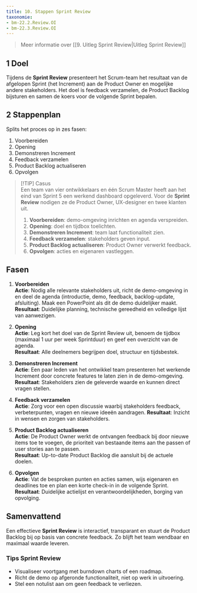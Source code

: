 ```yaml
---
title: 10. Stappen Sprint Review 
taxonomie:
- bm-22.2.Review.OI
- bm-22.3.Review.OI 
---
```


> Meer informatie over [[9. Uitleg Sprint Review|Uitleg Sprint Review]]

## 1 Doel
Tijdens de **Sprint Review** presenteert het Scrum-team het resultaat van de afgelopen Sprint (het Increment) aan de Product Owner en mogelijke andere stakeholders. Het doel is feedback verzamelen, de Product Backlog bijsturen en samen de koers voor de volgende Sprint bepalen.

## 2 Stappenplan
Splits het proces op in zes fasen:
1. Voorbereiden
2. Opening
3. Demonstreren Increment
4. Feedback verzamelen
5. Product Backlog actualiseren
6. Opvolgen

> [!TIP] Casus  
> Een team van vier ontwikkelaars en één Scrum Master heeft aan het eind van Sprint 5 een werkend dashboard opgeleverd. Voor de **Sprint Review** nodigen ze de Product Owner, UX-designer en twee klanten uit.
> 1. **Voorbereiden**: demo-omgeving inrichten en agenda verspreiden.
> 2. **Opening**: doel en tijdbox toelichten.
> 3. **Demonstreren Increment**: team laat functionaliteit zien.
> 4. **Feedback verzamelen**: stakeholders geven input.
> 5. **Product Backlog actualiseren**: Product Owner verwerkt feedback.
> 6. **Opvolgen**: acties en eigenaren vastleggen.

## Fasen
1. **Voorbereiden**  
    **Actie**: Nodig alle relevante stakeholders uit, richt de demo-omgeving in en deel de agenda (introductie, demo, feedback, backlog-update, afsluiting). Maak een PowerPoint als dit de demo duidelijker maakt. 
    **Resultaat**: Duidelijke planning, technische gereedheid en volledige lijst van aanwezigen.

2. **Opening**  
    **Actie**: Leg kort het doel van de Sprint Review uit, benoem de tijdbox (maximaal 1 uur per week Sprintduur) en geef een overzicht van de agenda.  
    **Resultaat**: Alle deelnemers begrijpen doel, structuur en tijdsbestek.

3. **Demonstreren Increment**  
    **Actie**: Een paar leden van het ontwikkel team presenteren het werkende Increment door concrete features te laten zien in de demo-omgeving. 
    **Resultaat**: Stakeholders zien de geleverde waarde en kunnen direct vragen stellen.

4. **Feedback verzamelen**  
    **Actie**: Zorg voor een open discussie waarbij stakeholders feedback, verbeterpunten, vragen en nieuwe ideeën aandragen.
    **Resultaat**: Inzicht in wensen en zorgen van stakeholders.

5. **Product Backlog actualiseren**  
    **Actie**: De Product Owner werkt de ontvangen feedback bij door nieuwe items toe te voegen, de prioriteit van bestaande items aan the passen of user stories aan te passen.  
    **Resultaat**: Up-to-date Product Backlog die aansluit bij de actuele doelen.

6. **Opvolgen**  
    **Actie**: Vat de besproken punten en acties samen, wijs eigenaren en deadlines toe en plan een korte check-in in de volgende Sprint.  
    **Resultaat**: Duidelijke actielijst en verantwoordelijkheden, borging van opvolging.

## Samenvattend
Een effectieve **Sprint Review** is interactief, transparant en stuurt de Product Backlog bij op basis van concrete feedback. Zo blijft het team wendbaar en maximaal waarde leveren.

### Tips Sprint Review
- Visualiseer voortgang met burndown charts of een roadmap.
- Richt de demo op afgeronde functionaliteit, niet op werk in uitvoering.
- Stel een notulist aan om geen feedback te verliezen.